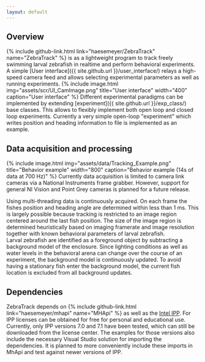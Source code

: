```yaml
---
layout: default
---
```


## Overview
{% include github-link.html link="haesemeyer/ZebraTrack" name="ZebraTrack" %}
is as a lightweight program to track freely swimming larval zebrafish in realtime
and perform behavioral experiments.
A simple [User interface]({{ site.github.url }}/user_interface/) relays a high-speed
camera feed and allows selecting experimental parameters as well as running experiments.
{% include image.html
    img="assets/scr/UI_CamImage.png"
    title="User interface"
    width="400"
    caption="User interface" %}
Different experimental paradigms can be implemented by extending [experiment]({{ site.github.url }}/exp_class/)
base classes. This allows to flexibly
implement both open loop and closed loop experiments. Currently a very simple open-loop
"experiment" which writes position and heading information to file is implemented as an
example.

## Data acquisition and processing
{% include image.html
    img="assets/data/Tracking_Example.png"
    title="Behavior example"
    width="800"
    caption="Behavior example (14s of data at 700 Hz)" %}
Currently data acquisition is limited to camera link cameras via a National Instruments
frame grabber. However, support for general NI Vision and Point Grey cameras is planned
for a future release.

Using multi-threading data is continuously acquired. On each frame the fishes position
and heading angle are determined within less than 1 ms. This is largely possible because
tracking is restricted to an image region centered around the last fish position. The size
of the image region is determined heuristically based on imaging framerate and image
resolution together with known behavioral parameters of larval zebrafish.  
Larval zebrafish are identified as a foreground object by subtracting a background model
of the enclosure. Since lighting conditions as well as water levels in the behavioral arena
can change over the course of an experiment, the background model is continuously updated.
To avoid having a stationary fish enter the background model, the current fish location is
excluded from all background updates.



## Dependencies
ZebraTrack depends on {% include github-link.html link="haesemeyer/mhapi" name="MHApi" %}
as well as the [Intel IPP](https://software.intel.com/en-us/intel-ipp). For IPP
licenses can be obtained for free for personal and educational use. Currently, only
IPP versions 7.0 and 7.1 have been tested, which can still be downloaded from the
license center. The examples for those versions also include the necessary Visual Studio
solution for importing the dependencies. It is planned to more conveniently include
these imports in MhApi and test against newer versions of IPP.
